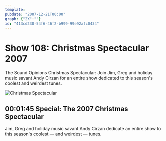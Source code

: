 ```yaml
---
template: 
pubdate: "2007-12-21T00:00"
graph: {"2X":""}
id: "413cd238-54f6-46f2-b999-99e92afc0434"
---
```






# Show 108: Christmas Spectacular 2007

The Sound Opinions Christmas Spectacular: Join Jim, Greg and holiday music savant Andy Cirzan for an entire show dedicated to this season's coolest and weirdest tunes.

![Christmas Spectacular](https://static.soundopinions.org/images/andycirzan.jpg)



## 00:01:45 Special: The 2007 Christmas Spectacular

Jim, Greg and holiday music savant Andy Cirzan dedicate an entire show to this season's coolest — and weirdest — tunes.